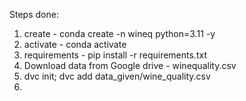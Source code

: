 Steps done:

1. create - conda create -n wineq python=3.11 -y
2. activate - conda activate
3. requirements - pip install -r requirements.txt
4. Download data from Google drive - winequality.csv
5. dvc init; dvc add data_given/wine_quality.csv
6. 
